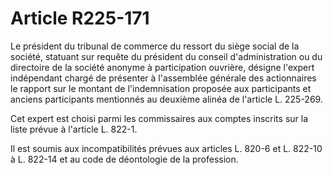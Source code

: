 # Article R225-171

Le président du tribunal de commerce du ressort du siège social de la société, statuant sur requête du président du conseil d'administration ou du directoire de la société anonyme à participation ouvrière, désigne l'expert indépendant chargé de présenter à l'assemblée générale des actionnaires le rapport sur le montant de l'indemnisation proposée aux participants et anciens participants mentionnés au deuxième alinéa de l'article L. 225-269.

Cet expert est choisi parmi les commissaires aux comptes inscrits sur la liste prévue à l'article L. 822-1.

Il est soumis aux incompatibilités prévues aux articles L. 820-6 et L. 822-10 à L. 822-14 et au code de déontologie de la profession.
